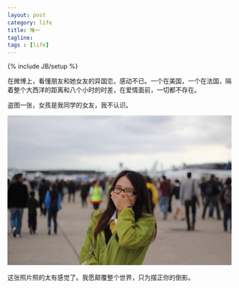 ```yaml
---
layout: post
category: life
title: 唯一
tagline: 
tags : [life]
---
```

{% include JB/setup %}

在微博上，看懂朋友和她女友的异国恋，感动不已。一个在美国，一个在法国，隔着整个大西洋的距离和八个小时的时差，在爱情面前，一切都不存在。

盗图一张，女孩是我同学的女友，我不认识。

![image](/assets/files/pic/2013/20130912.jpg)


这张照片照的太有感觉了。我愿颠覆整个世界，只为摆正你的倒影。


